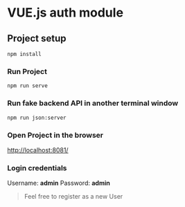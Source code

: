 # VUE.js auth module

## Project setup
```
npm install
```

### Run Project
```
npm run serve
```

### Run fake backend API in another terminal window
```
npm run json:server
```

### Open Project in the browser
[http://localhost:8081/](http://localhost:8081/)

### Login credentials
Username: **admin**
Password: **admin**

> Feel free to register as a new User
